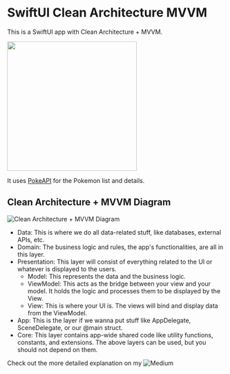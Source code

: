 # SwiftUI Clean Architecture MVVM

This is a SwiftUI app with Clean Architecture + MVVM. 

<img src="https://miro.medium.com/v2/resize:fit:720/format:webp/1*uvrsXX8w-zwwCbKqF_T_SA.png" width="300" />

It uses [PokeAPI](https://pokeapi.co/) for the Pokemon list and details.

## Clean Architecture + MVVM Diagram

![Clean Architecture + MVVM Diagram](https://github.com/adhafajri/SwiftUI-Clean-Architecture/assets/43733851/008dde78-6340-4c67-b033-93c11ec8d951)

- Data: This is where we do all data-related stuff, like databases, external APIs, etc.
- Domain: The business logic and rules, the app's functionalities, are all in this layer.
- Presentation: This layer will consist of everything related to the UI or whatever is displayed to the users.
  -  Model: This represents the data and the business logic.
  -  ViewModel: This acts as the bridge between your view and your model. It holds the logic and processes them to be displayed by the View.
  -  View: This is where your UI is. The views will bind and display data from the ViewModel.
- App: This is the layer if we wanna put stuff like AppDelegate, SceneDelegate, or our @main struct.
- Core: This layer contains app-wide shared code like utility functions, constants, and extensions. The above layers can be used, but you should not depend on them.

Check out the more detailed explanation on my ![Medium](https://medium.com/@adha_fajri/clean-architecture-in-swiftui-b184e0e687f8)
